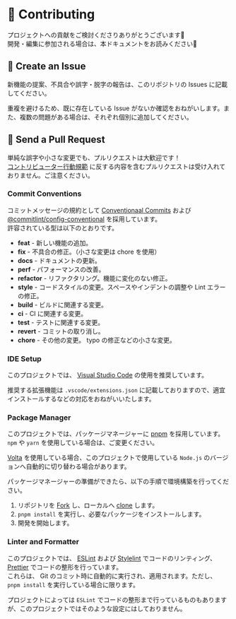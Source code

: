 # 🌟 Contributing

プロジェクトへの貢献をご検討くださりありがとうございます🙏  
開発・編集に参加される場合は、本ドキュメントをお読みください👀

## 📩 Create an Issue

新機能の提案、不具合や誤字・脱字の報告は、このリポジトリの Issues に記載してください。

重複を避けるため、既に存在している Issue がないか確認をおねがいします。また、複数の問題がある場合は、それぞれ個別に追加してください。

## 🚀 Send a Pull Request

単純な誤字や小さな変更でも、プルリクエストは大歓迎です！  
[コントリビューター行動規範](./CODE_OF_CONDUCT.md) に反する内容を含むプルリクエストは受け入れておりません。ご注意ください。

### Commit Conventions

コミットメッセージの規約として [Conventionaal Commits](https://www.conventionalcommits.org/ja/v1.0.0/) および [@commitlint/config-conventional](https://github.com/conventional-changelog/commitlint/tree/master/%40commitlint/config-conventional) を採用しています。  
許容されている型は以下のとおりです。

- **feat** - 新しい機能の追加。
- **fix** - 不具合の修正。（小さな変更は chore を使用）
- **docs** - ドキュメントの更新。
- **perf** - パフォーマンスの改善。
- **refactor** - リファクタリング。機能に変化のない修正。
- **style** - コードスタイルの変更。スペースやインデントの調整や Lint エラーの修正。
- **build** - ビルドに関連する変更。
- **ci** - CI に関連する変更。
- **test** - テストに関連する変更。
- **revert** - コミットの取り消し。
- **chore** - その他の変更。 typo の修正などの小さな変更。

### IDE Setup

このプロジェクトでは、 [Visual Studio Code](https://code.visualstudio.com/) の使用を推奨しています。

推奨する拡張機能は `.vscode/extensions.json` に記載しておりますので、適宜インストールするなどの対応をおねがいいたします。

### Package Manager

このプロジェクトでは、パッケージマネージャーに [pnpm](https://pnpm.io/ja/) を採用しています。  
`npm` や `yarn` を使用している場合は、ご変更ください。

[Volta](https://volta.sh/) を使用している場合、このプロジェクトで使用している `Node.js` のバージョンへ自動的に切り替わる場合があります。

パッケージマネージャーの準備ができたら、以下の手順で環境構築を行ってください。

1. リポジトリを [Fork](https://docs.github.com/ja/github/getting-started-with-github/fork-a-repo) し、ローカルへ [clone](https://docs.github.com/ja/github/creating-cloning-and-archiving-repositories/cloning-a-repository) します。
2. `pnpm install` を実行し、必要なパッケージをインストールします。
3. 開発を開始します。

### Linter and Formatter

このプロジェクトでは、 [ESLint](https://eslint.org/) および [Stylelint](https://stylelint.io/) でコードのリンティング、 [Prettier](https://prettier.io/) でコードの整形を行っています。  
これらは、 Git のコミット時に自動的に実行され、適用されます。ただし、 `pnpm install` を実行している場合に限ります。

プロジェクトによっては `ESLint` でコードの整形まで行っているものもありますが、このプロジェクトではそのような設定にはしておりません。
